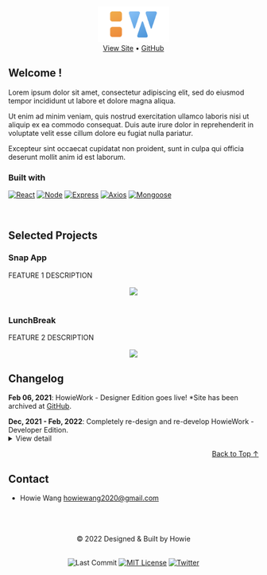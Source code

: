 <div id="top"></div>

<!-- NOTE HEAD SECTION -->
<div align="center">
  <a href="https://www.howiework.com/" target='_blank'>
    <img src="assets/logo.png" alt="site logo" width="" height="72">
  </a>
  <div>
    <a href="https://www.howiework.com/" target='_blank'>View Site</a> • 
    <a href="https://github.com/HowieWork/howiework/" target='_blank'>GitHub</a>
  </div>
</div>

<!-- NOTE INTRO SECTION -->

## Welcome !

Lorem ipsum dolor sit amet, consectetur adipiscing elit, sed do eiusmod tempor incididunt ut labore et dolore magna aliqua.

Ut enim ad minim veniam, quis nostrud exercitation ullamco laboris nisi ut aliquip ex ea commodo consequat. Duis aute irure dolor in reprehenderit in voluptate velit esse cillum dolore eu fugiat nulla pariatur.

Excepteur sint occaecat cupidatat non proident, sunt in culpa qui officia deserunt mollit anim id est laborum.

### Built with

[![React][react-shield]][react-url] [![Node][node-shield]][node-url] [![Express][express-shield]][express-url] [![Axios][axios-shield]][axios-url] [![Mongoose][mongoose-shield]][mongoose-url]

<br/>

<!-- NOTE SELECTED PROJECTS SECTION -->

## Selected Projects

### Snap App

FEATURE 1 DESCRIPTION

<div align="center">
  <img src="#" width="720" align="center">
</div>

<br />

### LunchBreak

FEATURE 2 DESCRIPTION

<div align="center">
  <img src="#" width="720" align="center">
</div>

<!-- ----------------------------------------- -->

## Changelog

**Feb 06, 2021**: HowieWork - Designer Edition goes live!
\*Site has been archived at [GitHub](https://github.com/HowieWork/howiework-v1-archived).

<div>
  <div><strong>Dec, 2021 - Feb, 2022</strong>: Completely re-design and re-develop HowieWork - Developer Edition.</div>
  <details>
    <summary>View detail</summary>
    <ul>
      <li>Ideation: website design and develop tools</li>
      <li>Update design system</li>
      <li><strong>Feb 02, 2022</strong> HowieWork v1.0 goes live!</li>
    </ul>
  </details>
</div>

<p align="right"><a href="#top">Back to Top ↑</a></p>
<!-- ----------------------------------------- -->

## Contact

- Howie Wang <howiewang2020@gmail.com>

<!-- ----------------------------------------- -->

<!-- FOOTER SECTION -->

<br/>
<br/>
<br/>
<div align="center">
© 2022 Designed & Built by Howie
</div>
<br/>
<!-- NOTE REFERENCE STYLE FOR READABILITY -->
<div align='center' markdown="1">

![Last Commit][last-commit-shield] [![MIT License][license-shield]][license-url] [![Twitter][twitter-shield]][twitter-url]

</div>

<!-- ----------------------------------------- -->

<!-- BADGES/SHIELDS REFERENCE -->
<!-- Site Related -->

[site-screenshot]: assets/site-screenshot.webp
[demo-url]: https://howiework.github.io/snap-app/

<!-- Built with -->

[react-shield]: https://img.shields.io/static/v1?label=React&message=v17.0.2&color=blue&style=flat-square
[react-url]: https://reactjs.org/
[node-shield]: https://img.shields.io/static/v1?label=Node&message=v14.17.4&color=green&style=flat-square
[node-url]: https://nodejs.org/
[express-shield]: https://img.shields.io/static/v1?label=Express&message=v4.17.1&color=lightgrey&style=flat-square
[express-url]: https://expressjs.com/
[axios-shield]: https://img.shields.io/static/v1?label=Axios&message=v0.24.0&color=purple&style=flat-square
[axios-url]: https://axios-http.com/
[mongoose-shield]: https://img.shields.io/static/v1?label=Mongoose&message=v6.0.14&color=brightgreen&style=flat-square
[mongoose-url]: https://mongoosejs.com/

<!-- General -->

[last-commit-shield]: https://img.shields.io/github/last-commit/howiework/snap-app?style=flat-square
[license-shield]: https://img.shields.io/github/license/howiework/snap-app?style=flat-square
[license-url]: https://github.com/HowieWork/snap-app/blob/gh-pages/LICENSE
[twitter-shield]: https://img.shields.io/twitter/follow/howiework?label=Follow%20%40howiework&logo=Twitter&style=flat-square
[twitter-url]: https://twitter.com/howiework
